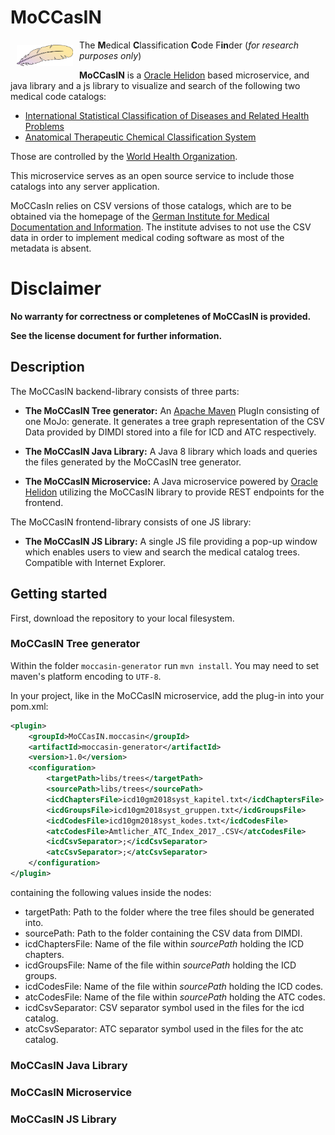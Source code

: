 # MoCCasIN
<img src="https://github.com/LarsHadidi/ResourcesRepository/blob/master/Feather.png" width="90" align="left" hspace="10" vspace="8" alt="Logo"/>

The **M**edical **C**lassification **C**ode F**in**der (*for research purposes only*)


**MoCCasIN** is a [Oracle Helidon](https://github.com/oracle/helidon) based microservice, and java library and a js library to visualize and search of the following two medical code catalogs:

- [International Statistical Classification of Diseases and Related Health Problems](https://en.wikipedia.org/wiki/International_Statistical_Classification_of_Diseases_and_Related_Health_Problems)
- [Anatomical Therapeutic Chemical Classification System](https://en.wikipedia.org/wiki/Anatomical_Therapeutic_Chemical_Classification_System)

Those are controlled by the [World Health Organization](http://www.who.int/).

This microservice serves as an open source service to include those catalogs into any server application. 

MoCCasIn relies on CSV versions of those catalogs, which are to be obtained via the homepage of the [German Institute for Medical Documentation and Information](https://www.dimdi.de/dynamic/en/homepage/index.html). The institute advises to not use the CSV data in order to implement medical coding software as most of the metadata is absent.

# Disclaimer
**No warranty for correctness or completenes of MoCCasIN is provided.**

**See the license document for further information.**

## Description

The MoCCasIN backend-library consists of three parts:

- **The MoCCasIN Tree generator:** An [Apache Maven](https://maven.apache.org/) PlugIn consisting of one MoJo: generate. It generates a tree graph representation of the CSV Data provided by DIMDI stored into a file for ICD and ATC respectively.

- **The MoCCasIN Java Library:** A Java 8 library which loads and queries the files generated by the MoCCasIN tree generator.

- **The MoCCasIN Microservice:** A Java microservice powered by [Oracle Helidon](https://github.com/oracle/helidon) utilizing the MoCCasIN library to provide REST endpoints for the frontend.

The MoCCasIN frontend-library consists of one JS library:

- **The MoCCasIN JS Library:** A single JS file providing a pop-up window which enables users to view and search the medical catalog trees. Compatible with Internet Explorer.

## Getting started

First, download the repository to your local filesystem.

### MoCCasIN Tree generator

Within the folder `moccasin-generator` run `mvn install`. You may need to set maven's platform encoding to `UTF-8`.

In your project, like in the MoCCasIN microservice, add the plug-in into your pom.xml:

```xml
<plugin>
    <groupId>MoCCasIN.moccasin</groupId>
    <artifactId>moccasin-generator</artifactId>
    <version>1.0</version>
    <configuration>
        <targetPath>libs/trees</targetPath>
        <sourcePath>libs/trees</sourcePath>
        <icdChaptersFile>icd10gm2018syst_kapitel.txt</icdChaptersFile>
        <icdGroupsFile>icd10gm2018syst_gruppen.txt</icdGroupsFile>
        <icdCodesFile>icd10gm2018syst_kodes.txt</icdCodesFile>
        <atcCodesFile>Amtlicher_ATC_Index_2017_.CSV</atcCodesFile>
        <icdCsvSeparator>;</icdCsvSeparator>
        <atcCsvSeparator>;</atcCsvSeparator>
    </configuration>
</plugin>
```
containing the following values inside the nodes:
- targetPath: Path to the folder where the tree files should be generated into. 
- sourcePath: Path to the folder containing the CSV data from DIMDI.
- icdChaptersFile: Name of the file within *sourcePath* holding the ICD chapters.
- icdGroupsFile: Name of the file within *sourcePath* holding the ICD groups.
- icdCodesFile: Name of the file within *sourcePath* holding the ICD codes.
- atcCodesFile: Name of the file within *sourcePath* holding the ATC codes.
- icdCsvSeparator: CSV separator symbol used in the files for the icd catalog.
- atcCsvSeparator: ATC separator symbol used in the files for the atc catalog.

### MoCCasIN Java Library
### MoCCasIN Microservice
### MoCCasIN JS Library
